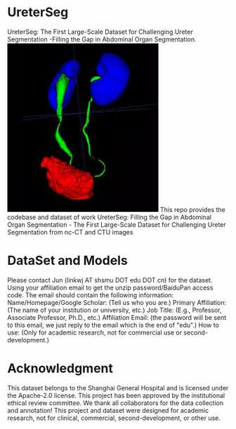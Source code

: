 # UreterSeg
UreterSeg: The First Large-Scale Dataset for Challenging Ureter Segmentation -Filling the Gap in Abdominal Organ Segmentation.
![plot](./figure1.png)
This repo provides the codebase and dataset of work UreterSeg: Filling the Gap in Abdominal Organ Segmentation - The First Large-Scale Dataset for Challenging Ureter Segmentation from nc-CT and CTU images 

# DataSet and Models
Please contact Jun (linkwj AT shsmu DOT edu DOT cn) for the dataset. Using your affiliation email to get the unzip password/BaiduPan access code. The email should contain the following information:
Name/Homepage/Google Scholar: (Tell us who you are.)
Primary Affiliation: (The name of your institution or university, etc.)
Job Title: (E.g., Professor, Associate Professor, Ph.D., etc.)
Affiliation Email: (the password will be sent to this email, we just reply to the email which is the end of "edu".)
How to use: (Only for academic research, not for commercial use or second-development.)

# Acknowledgment
This dataset belongs to the Shanghai General Hospital and is licensed under the  Apache-2.0 license.
This project has been approved by the institutional ethical review committee. We thank all collaborators for the data collection and annotation!
This project and dataset were designed for academic research, not for clinical, commercial, second-development, or other use. 

